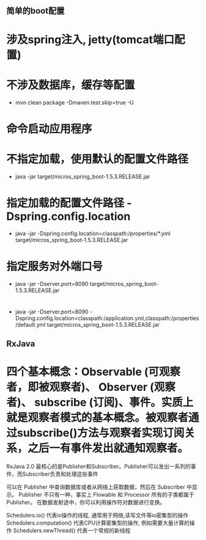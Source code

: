 ## 简单的boot配置
# 涉及spring注入, jetty(tomcat端口配置)
# 不涉及数据库，缓存等配置
* mvn clean package -Dmaven.test.skip=true -U

# 命令启动应用程序
#  不指定加载，使用默认的配置文件路径
* java -jar target/micros_spring_boot-1.5.3.RELEASE.jar

#  指定加载的配置文件路径 -Dspring.config.location
* java -jar -Dspring.config.location=classpath:/properties/*.yml target/micros_spring_boot-1.5.3.RELEASE.jar
# 指定服务对外端口号
* java -jar -Dserver.port=8090 target/micros_spring_boot-1.5.3.RELEASE.jar
# 
* java -jar -Dserver.port=8090 -Dspring.config.location=classpath:/application.yml,classpath:/properties/default.yml target/micros_spring_boot-1.5.3.RELEASE.jar

## RxJava
# 四个基本概念：Observable (可观察者，即被观察者)、 Observer (观察者)、 subscribe (订阅)、事件。实质上就是观察者模式的基本概念。被观察者通过subscribe()方法与观察者实现订阅关系，之后一有事件发出就通知观察者。
RxJava 2.0 最核心的是Publisher和Subscriber。Publisher可以发出一系列的事件，而Subscriber负责和处理这些事件

可以在 Publisher 中查询数据库或者从网络上获取数据，然后在 Subscriber 中显示。
Publisher 不只有一种，事实上 Flowable 和 Processor 所有的子类都属于 Publisher。
在数据发射途中，你可以利用操作符对数据进行变换。

Schedulers.io() 代表io操作的线程, 通常用于网络,读写文件等io密集型的操作
Schedulers.computation() 代表CPU计算密集型的操作, 例如需要大量计算的操作
Schedulers.newThread() 代表一个常规的新线程